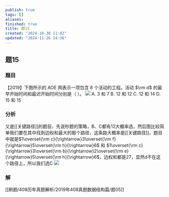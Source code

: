 ```yaml
---
publish: true
tags: []
aliases: 
finished: true
title: 题15
created: "2024-10-30 11:42"
updated: "2024-11-26 14:36"
---
```

## 题15
### 题目
【2019】下图所示的 AOE 网表示一项包含 $8$ 个活动的工程。活动 $\rm d$ 的最早开始时间和最迟开始时间分别是（ ）。
![](https://img.hwenyi.tech/202411262216173.webp)
A. 3 和 7
B. 12 和 12
C. 12 和 14
D. 15 和 15
### 分析
又是[[关键路径]]的题目，先说秒题的策略，B、C都有12大概率选，然后图比较简单我们要在其中找到边权和最大的那个路径，这条路大概率是[[关键路径]]，题目中就是$1\overset{\rm c}{\rightarrow}3\overset{\rm f}{\rightarrow}5\overset{\rm h}{\rightarrow}6$ 和 $1\overset{\rm c}{\rightarrow}3\overset{\rm b}{\rightarrow}2\overset{\rm e}{\rightarrow}5\overset{\rm h}{\rightarrow}6$，边权和都是27，显然d不在这个路径上，所以我们选C
![](https://img.hwenyi.tech/202411262246495.webp)
### 解
[[刷题/408历年真题解析/2019年408真题数据结构篇/题05]]